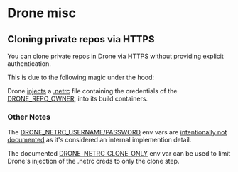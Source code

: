 # Drone misc

## Cloning private repos via HTTPS

You can clone private repos in Drone via HTTPS without providing explicit authentication.

This is due to the following magic under the hood:

Drone [injects](https://discourse.drone.io/t/how-does-cloning-private-https-repos-work/2110/2) a [.netrc](https://www.gnu.org/software/inetutils/manual/html_node/The-_002enetrc-file.html) file containing the credentials of the [DRONE_REPO_OWNER](https://docs.drone.io/pipeline/environment/reference/drone-repo-owner/), into its build containers.

### Other Notes

The [DRONE_NETRC_USERNAME/PASSWORD](https://github.com/drone/runner-go/blob/f7a8ed14f07fb159568f28cd3e2841ce90417744/environ/environ.go#L213-L229) env vars are [intentionally not documented](https://discourse.drone.io/t/drone-netrc-username-documentation-usage/4485/2) as it's considered an internal implemention detail.

The documented [DRONE_NETRC_CLONE_ONLY](https://docs.drone.io/runner/docker/configuration/reference/drone-netrc-clone-only/) env var can be used to limit Drone's injection of the .netrc creds to only the clone step.
